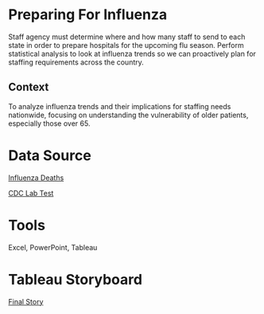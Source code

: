 # Preparing For Influenza
Staff agency must determine where and how many staff to send to each state in order to prepare hospitals for the upcoming flu season. Perform statistical analysis to look at influenza trends so we can proactively plan for staffing requirements across the country.

## Context
To analyze influenza trends and their implications for staffing needs nationwide, focusing on understanding the vulnerability of older patients, especially those over 65.



# Data Source
[Influenza Deaths](/CDC_Influenza_Deaths_edited.xlsx)

[CDC Lab Test](/CDC_Lab_Tests.xlsx)

# Tools
Excel, PowerPoint, Tableau


# Tableau Storyboard 
[Final Story](https://public.tableau.com/app/profile/vineeta.sinha/viz/PresentationforStakeholders/Story1)

